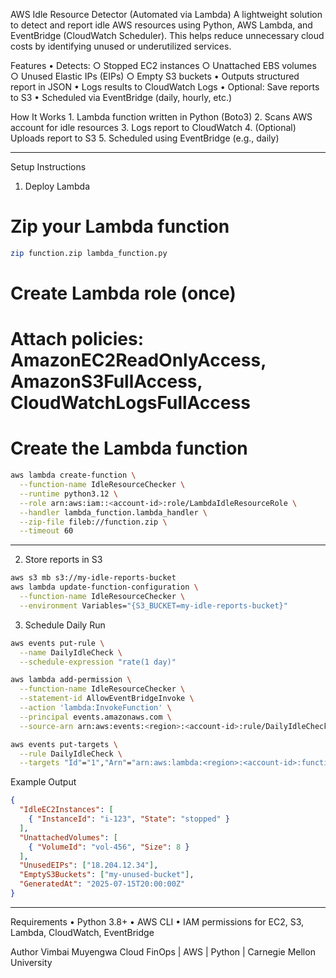 AWS Idle Resource Detector (Automated via Lambda)
A lightweight solution to detect and report idle AWS resources using Python, AWS Lambda, and EventBridge (CloudWatch Scheduler). This helps reduce unnecessary cloud costs by identifying unused or underutilized services.

Features
	• Detects:
		○  Stopped EC2 instances
		○  Unattached EBS volumes
		○ Unused Elastic IPs (EIPs)
		○ Empty S3 buckets
	• Outputs structured report in JSON
	• Logs results to CloudWatch Logs
	• Optional: Save reports to S3
	• Scheduled via EventBridge (daily, hourly, etc.)

How It Works
	1. Lambda function written in Python (Boto3)
	2. Scans AWS account for idle resources
	3. Logs report to CloudWatch
	4. (Optional) Uploads report to S3
	5. Scheduled using EventBridge (e.g., daily)

---
Setup Instructions
1. Deploy Lambda

# Zip your Lambda function
```bash
zip function.zip lambda_function.py
```

# Create Lambda role (once)

# Attach policies: AmazonEC2ReadOnlyAccess, AmazonS3FullAccess, CloudWatchLogsFullAccess

# Create the Lambda function
```bash
aws lambda create-function \
  --function-name IdleResourceChecker \
  --runtime python3.12 \
  --role arn:aws:iam::<account-id>:role/LambdaIdleResourceRole \
  --handler lambda_function.lambda_handler \
  --zip-file fileb://function.zip \
  --timeout 60
```
---
2. Store reports in S3

```bash
aws s3 mb s3://my-idle-reports-bucket
aws lambda update-function-configuration \
  --function-name IdleResourceChecker \
  --environment Variables="{S3_BUCKET=my-idle-reports-bucket}"
```

3. Schedule Daily Run

```bash
aws events put-rule \
  --name DailyIdleCheck \
  --schedule-expression "rate(1 day)"
```

```bash
aws lambda add-permission \
  --function-name IdleResourceChecker \
  --statement-id AllowEventBridgeInvoke \
  --action 'lambda:InvokeFunction' \
  --principal events.amazonaws.com \
  --source-arn arn:aws:events:<region>:<account-id>:rule/DailyIdleCheck
```

```bash
aws events put-targets \
  --rule DailyIdleCheck \
  --targets "Id"="1","Arn"="arn:aws:lambda:<region>:<account-id>:function:IdleResourceChecker"
```

Example Output

```json
{
  "IdleEC2Instances": [
    { "InstanceId": "i-123", "State": "stopped" }
  ],
  "UnattachedVolumes": [
    { "VolumeId": "vol-456", "Size": 8 }
  ],
  "UnusedEIPs": ["18.204.12.34"],
  "EmptyS3Buckets": ["my-unused-bucket"],
  "GeneratedAt": "2025-07-15T20:00:00Z"
}

```

---

 Requirements
	• Python 3.8+
	• AWS CLI
	• IAM permissions for EC2, S3, Lambda, CloudWatch, EventBridge

Author Vimbai Muyengwa Cloud FinOps | AWS | Python | Carnegie Mellon University
